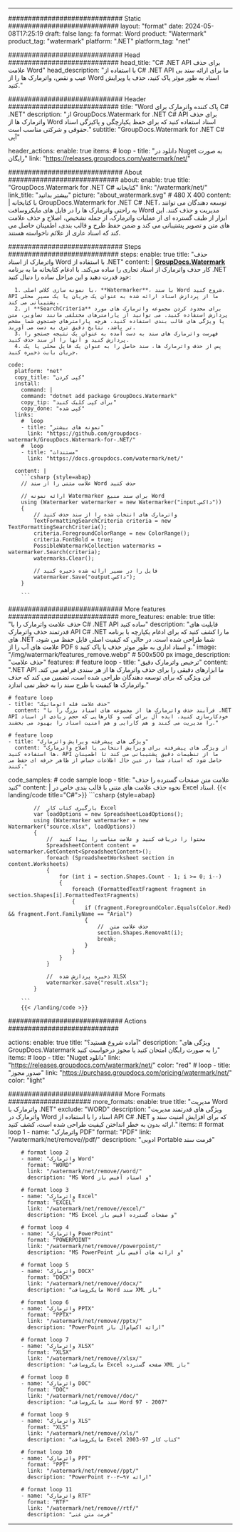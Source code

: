 
---
############################# Static ############################
layout: "format"
date:  2024-05-08T17:25:19
draft: false
lang: fa
format: Word
product: "Watermark"
product_tag: "watermark"
platform: ".NET"
platform_tag: "net"

############################# Head ############################
head_title: "C# .NET API برای حذف علامت Word"
head_description: "با استفاده از C# .NET API ما برای ارائه سند بی عیب و نقص، واترمارک ها را از Word اسناد به طور موثر پاک کنید، حذف یا ویرایش کنید."

############################# Header ############################
title: "Word پاک کننده واترمارک برای C# .NET" 
description: "از GroupDocs.Watermark for .NET C# API برای حذف واترمارک ها از Word اسناد استفاده کنید که برای حفظ یکپارچگی و پاکیزگی اسناد حقوقی و شرکتی مناسب است."
subtitle: "GroupDocs.Watermark for .NET C# آپی" 

header_actions:
  enable: true
  items:
    #  loop
    - title: "دانلود در Nuget به صورت رایگان"
      link: "https://releases.groupdocs.com/watermark/net/"
      
############################# About ############################
about:
    enable: true
    title: "GroupDocs.Watermark for .NET C# کتابخانه"
    link: "/watermark/net/"
    link_title: "بیشتر بدانید"
    picture: "about_watermark.svg" # 480 X 400
    content: |
       با کتابخانه GroupDocs.Watermark for .NET C# .NET، توسعه دهندگان می توانند به راحتی واترمارک ها را در فایل های مایکروسافت Word مدیریت و حذف کنند. این ابزار از طیف گسترده ای از عملیات واترمارک، از جمله تشخیص، اصلاح و حذف علامت های متن و تصویر پشتیبانی می کند و ضمن حفظ طرح و قالب بندی، اطمینان حاصل می کند که اسناد عاری از علائم ناخواسته هستند.

############################# Steps ############################
steps:
    enable: true
    title: "حذف واترمارک از اسناد Word با استفاده از .NET"
    content: |
      **[GroupDocs.Watermark](https://products.groupdocs.com/watermark/net/)** کار حذف واترمارک از اسناد تجاری را ساده می‌کند. با ادغام کتابخانه ما به برنامه .NET خود قدرت دهید و این مراحل ساده را دنبال کنید:
      
      1. با نمونه سازی کلاس اصلی، **Watermarker**، با سند Word شروع کنید. API ما از پردازش اسناد ارائه شده به عنوان یک جریان یا یک مسیر محلی پشتیبانی می کند.
      2. از **SearchCriteria** برای محدود کردن مجموعه واترمارک های مورد پردازش استفاده کنید. می توانید از پارامترهای مختلفی مانند تصاویر، متن یا ویژگی های قالب بندی استفاده کنید. هرچه پارامترهای جستجوی شما مشخص تر باشد، نتایج دقیق تری به دست می آورید.
      3. فهرست واترمارک های سند به دست آمده به عنوان یک نتیجه جستجو را پردازش کنید و آنها را از سند حذف کنید.
      4. پس از حذف واترمارک ها، سند حاصل را به عنوان یک فایل محلی یا یک جریان بایت ذخیره کنید.
   
    code:
      platform: "net"
      copy_title: "کپی کردن"
      install:
        command: |
        command: "dotnet add package GroupDocs.Watermark"
        copy_tip: "برای کپی کلیک کنید"
        copy_done: "کپی شده"
      links:
        #  loop
        - title: "نمونه های بیشتر"
          link: "https://github.com/groupdocs-watermark/GroupDocs.Watermark-for-.NET/"
        #  loop
        - title: "مستندات"
          link: "https://docs.groupdocs.com/watermark/net/"
          
      content: |
        ```csharp {style=abap}
        // علامت متنی را از سند Word حذف کنید

        // ارائه نمونه Watermarker برای سند منبع Word
        using (Watermarker watermarker = new Watermarker("input.داکس"))
        {
            // واترمارک های انتخاب شده را از سند حذف کنید
            TextFormattingSearchCriteria criteria = new TextFormattingSearchCriteria();
            criteria.ForegroundColorRange = new ColorRange();
            criteria.FontBold = true;
            PossibleWatermarkCollection watermarks = watermarker.Search(criteria);
            watermarks.Clear();

            // فایل را در مسیر ارائه شده ذخیره کنید
            watermarker.Save("output.داکس");
        }
        
        ```            

############################# More features ############################
more_features:
  enable: true
  title: "حذف علامت واترمارک را با C# .NET API ساده کنید"
  description: "قابلیت های قدرتمند حذف واترمارک API C# .NET ما را کشف کنید که برای ادغام یکپارچه با برنامه های .NET شما طراحی شده است. در حالی که کیفیت اصلی فایل حفظ می شود، علامت های آب را از PDF s و اسناد اداری به طور موثر حذف یا پاک کنید."
  image: "/img/watermark/features_remove.webp" # 500x500 px
  image_description: "حذف علامت"
  features:
    # feature loop
    - title: "ترخیص واترمارک دقیق"
      content: ".NET API ما ابزارهای دقیقی را برای حذف واترمارک ها از هر سندی فراهم می کند. این ویژگی که برای توسعه دهندگان طراحی شده است، تضمین می کند که حذف واترمارک ها کیفیت یا طرح سند را به خطر نمی اندازد."

    # feature loop
    - title: "حذف علامت فله اتوماتیک"
      content: "فرآیند حذف واترمارک ها از مجموعه های اسناد بزرگ را با .NET API خودکارسازی کنید. ایده آل برای کسب و کارهایی که حجم زیادی از اسناد را مدیریت می کنند و هم کارایی و هم امنیت اسناد را بهبود می بخشند."

    # feature loop
    - title: "ویژگی های پیشرفته ویرایش واترمارک"
      content: "از ویژگی های پیشرفته برای ویرایش انتخابی یا اصلاح واترمارک ها استفاده کنید. API ما از تنظیمات دقیق پشتیبانی می کند تا اطمینان حاصل شود که اسناد شما در عین حال اطلاعات حساس از ظاهر حرفه ای حفظ می کنند."
      
  code_samples:
    # code sample loop
    - title: "علامت متن صفحات گسترده را حذف کنید"
      content: |
        نحوه حذف علامت های متنی با قالب بندی خاص در Excel اسناد.
        {{< landing/code title="C#">}}
        ```csharp {style=abap}
        
            //  بارگیری کتاب کار Excel
            var loadOptions = new SpreadsheetLoadOptions();
            using (Watermarker watermarker = new Watermarker("source.xlsx", loadOptions))
            {
                //  محتوا را دریافت کنید و علامت مناسب را پیدا کنید
                SpreadsheetContent content = watermarker.GetContent<SpreadsheetContent>();
                foreach (SpreadsheetWorksheet section in content.Worksheets)
                {
                    for (int i = section.Shapes.Count - 1; i >= 0; i--)
                    {
                        foreach (FormattedTextFragment fragment in section.Shapes[i].FormattedTextFragments)
                        {
                            if (fragment.ForegroundColor.Equals(Color.Red) && fragment.Font.FamilyName == "Arial")
                            {
                                //  حذف علامت متن
                                section.Shapes.RemoveAt(i);
                                break;
                            }
                        }
                    }
                }

                //  ذخیره پردازش شده XLSX
                watermarker.save("result.xlsx");
            }

        ```
        {{< /landing/code >}}


############################# Actions ############################

actions:
  enable: true
  title: "آماده شروع هستید؟"
  description: "ویژگی های GroupDocs.Watermark را به صورت رایگان امتحان کنید یا مجوز درخواست کنید"
  items:
    #  loop
    - title: "Nuget دانلود"
      link: "https://releases.groupdocs.com/watermark/net/"
      color: "red"
        #  loop
    - title: "صدور مجوز"
      link: "https://purchase.groupdocs.com/pricing/watermark/net/"
      color: "light"


############################# More Formats #####################
more_formats:
    enable: true
    title: "مدیریت Word واترمارک با .NET"
    exclude: "WORD"
    description: "ویژگی های قدرتمند مدیریت واترمارک در Word اسناد را با استفاده از API C# .NET که برای افزایش امنیت سند و ارائه بدون به خطر انداختن کیفیت طراحی شده است، کشف کنید."
    items: 
        # format loop 1
        - name: "واترمارک PDF"
          format: "PDF"
          link: "/watermark/net/remove//pdf/"
          description: "ادوبی Portable فرمت سند"

        # format loop 2
        - name: "واترمارک Word"
          format: "WORD"
          link: "/watermark/net/remove//word/"
          description: "MS Word و اسناد آفیس باز"
          
        # format loop 3
        - name: "واترمارک Excel"
          format: "EXCEL"
          link: "/watermark/net/remove//excel/"
          description: "MS Excel و صفحات گسترده آفیس باز"

        # format loop 4
        - name: "واترمارک PowerPoint"
          format: "POWERPOINT"
          link: "/watermark/net/remove//powerpoint/"
          description: "MS PowerPoint و ارائه های آفیس باز"

        # format loop 5
        - name: "واترمارک DOCX"
          format: "DOCX"
          link: "/watermark/net/remove//docx/"
          description: "مایکروسافت Word سند XML باز"
          
        # format loop 6
        - name: "واترمارک PPTX"
          format: "PPTX"
          link: "/watermark/net/remove//pptx/"
          description: "PowerPoint ارائه اکس‌ام‌ال باز"
          
        # format loop 7
        - name: "واترمارک XLSX"
          format: "XLSX"
          link: "/watermark/net/remove//xlsx/"
          description: "مایکروسافت Excel صفحه گسترده XML باز"

        # format loop 8
        - name: "واترمارک DOC"
          format: "DOC"
          link: "/watermark/net/remove//doc/"
          description: "سند مایکروسافت Word 97 - 2007"

        # format loop 9
        - name: "واترمارک XLS"
          format: "XLS"
          link: "/watermark/net/remove//xls/"
          description: "مایکروسافت Excel کتاب کار 97-2003"

        # format loop 10
        - name: "واترمارک PPT"
          format: "PPT"
          link: "/watermark/net/remove//ppt/"
          description: "PowerPoint ارائه ۹۷—۲۰۰۳"

        # format loop 11
        - name: "واترمارک RTF"
          format: "RTF"
          link: "/watermark/net/remove//rtf/"
          description: "فرمت متن غنی"

---